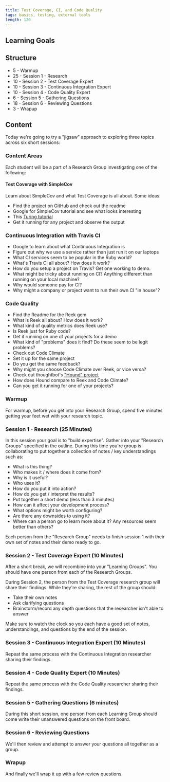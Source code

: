 ```yaml
---
title: Test Coverage, CI, and Code Quality
tags: basics, testing, external tools
length: 120
---
```


## Learning Goals

## Structure

* 5 - Warmup
* 25 - Session 1 - Research
* 10 - Session 2 - Test Coverage Expert
* 10 - Session 3 - Continuous Integration Expert
* 10 - Session 4 - Code Quality Expert
* 6 - Session 5 - Gathering Questions
* 18 - Session 6 - Reviewing Questions
* 3 - Wrapup

## Content

Today we're going to try a "jigsaw" approach to exploring three topics across six short sessions:

### Content Areas

Each student will be a part of a Research Group investigating one of the following:

#### Test Coverage with SimpleCov

Learn about SimpleCov and what Test Coverage is all about. Some ideas:

* Find the project on GitHub and check out the readme
* Google for SimpleCov tutorial and see what looks interesting
* This [Turing tutorial](https://github.com/turingschool/lesson_plans/blob/master/ruby_01-object_oriented_programming_with_ruby/measuring_improving_test_coverage.markdown)
* Get it running for any project and observe the output

### Continuous Integration with Travis CI

* Google to learn about what Continuous Integration is
* Figure out why we use a service rather than just run it on our laptops
* What CI services seem to be popular in the Ruby world?
* What's Travis CI all about? How does it work?
* How do you setup a project on Travis? Get one working to demo.
* What might be tricky about running on CI? Anything different than running on your local machine?
* Why would someone pay for CI?
* Why might a company or project want to run their own CI "in house"?

### Code Quality

* Find the Readme for the Reek gem
* What is Reek all about? How does it work?
* What kind of quality metrics does Reek use?
* Is Reek just for Ruby code?
* Get it running on one of your projects for a demo
* What kind of "problems" does it find? Do these seem to be legit problems?
* Check out Code Climate
* Set it up for the same project
* Do you get the same feedback?
* Why might you choose Code Climate over Reek, or vice versa?
* Check out thoughtbot's ["Hound" project](https://houndci.com/)
* How does Hound compare to Reek and Code Climate?
* Can you get it running for one of your projects?

### Warmup

For warmup, before you get into your Research Group, spend five minutes getting your feet wet with your research topic.

### Session 1 - Research (25 Minutes)

In this session your goal is to "build expertise". Gather into your "Research Groups" specified in the outline. During this time you're group is collaborating to put together a collection of notes / key understandings such as:

* What is this thing?
* Who makes it / where does it come from?
* Why is it useful?
* Who uses it?
* How do you put it into action?
* How do you get / interpret the results?
* Put together a short demo (less than 3 minutes)
* How can it affect your development process?
* What options might be worth configuring?
* Are there any downsides to using it?
* Where can a person go to learn more about it? Any resources seem better than others?

Each person from the "Research Group" needs to finish session 1 with their own set of notes and their demo ready to go.

### Session 2 - Test Coverage Expert (10 Minutes)

After a short break, we will recombine into your "Learning Groups". You should have one person from each of the Research Groups.

During Session 2, the person from the Test Coverage research group will share their findings. While they're sharing, the rest of the group should:

* Take their own notes
* Ask clarifying questions
* Brainstorm/record any depth questions that the researcher isn't able to answer

Make sure to watch the clock so you each have a good set of notes, understandings, and questions by the end of the session.

### Session 3 - Continuous Integration Expert (10 Minutes)

Repeat the same process with the Continuous Integration researcher sharing their findings.

### Session 4 - Code Quality Expert (10 Minutes)

Repeat the same process with the Code Quality researcher sharing their findings.

### Session 5 - Gathering Questions (6 minutes)

During this short session, one person from each Learning Group should come write their unanswered questions on the front board.

### Session 6 - Reviewing Questions

We'll then review and attempt to answer your questions all together as a group.

### Wrapup

And finally we'll wrap it up with a few review questions.
